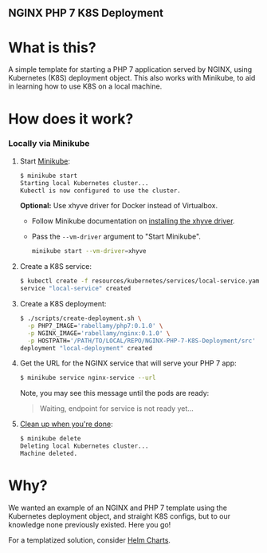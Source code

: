 NGINX PHP 7 K8S Deployment
--------------------------

What is this?
=============
A simple template for starting a PHP 7 application served by NGINX, using
 Kubernetes (K8S) deployment object. This also works with Minikube, to aid in
 learning how to use K8S on a local machine.

How does it work?
=================

### Locally via Minikube
1. Start [Minikube](https://github.com/kubernetes/minikube):

    ```bash
    $ minikube start
    Starting local Kubernetes cluster...
    Kubectl is now configured to use the cluster.
    ```
    **Optional:** Use xhyve driver for Docker instead of Virtualbox.

    - Follow Minikube documentation on [installing the xhyve driver](https://github.com/kubernetes/minikube/blob/master/DRIVERS.md#xhyve-driver).
    - Pass the `--vm-driver` argument to "Start Minikube".

        ```bash
        minikube start --vm-driver=xhyve
        ```
2. Create a K8S service:

    ```bash
    $ kubectl create -f resources/kubernetes/services/local-service.yaml
    service "local-service" created
    ```
3. Create a K8S deployment:

    ```bash
    $ ./scripts/create-deployment.sh \
      -p PHP7_IMAGE='rabellamy/php7:0.1.0' \
      -p NGINX_IMAGE='rabellamy/nginx:0.1.0' \
      -p HOSTPATH='/PATH/TO/LOCAL/REPO/NGINX-PHP-7-K8S-Deployment/src'
    deployment "local-deployment" created
    ```
4. Get the URL for the NGINX service that will serve your PHP 7 app:

    ```bash
    $ minikube service nginx-service --url
    ```
    Note, you may see this message until the pods are ready:
    > Waiting, endpoint for service is not ready yet...
5. [Clean up when you're done](https://www.youtube.com/watch?v=PJhXVg2QisM):

    ```bash
    $ minikube delete
    Deleting local Kubernetes cluster...
    Machine deleted.
    ````

Why?
====
We wanted an example of an NGINX and PHP 7 template using the Kubernetes
 deployment object, and straight K8S configs, but to our knowledge none
 previously existed. Here you go!

 For a templatized solution, consider [Helm Charts](https://github.com/kubernetes/charts).
